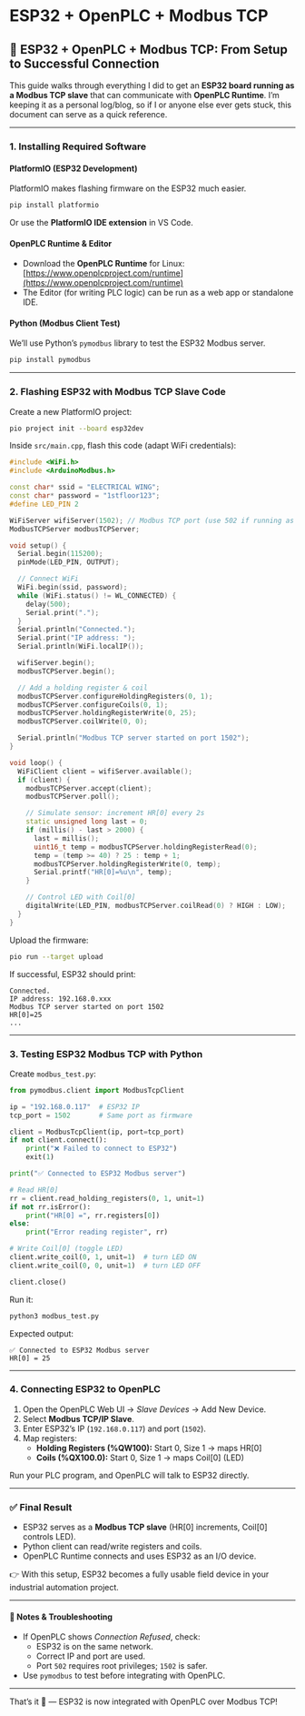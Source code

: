 # ESP32 + OpenPLC + Modbus TCP

## 🚀 ESP32 + OpenPLC + Modbus TCP: From Setup to Successful Connection

This guide walks through everything I did to get an **ESP32 board running as a Modbus TCP slave** that can communicate with **OpenPLC Runtime**. I’m keeping it as a personal log/blog, so if I or anyone else ever gets stuck, this document can serve as a quick reference.

***

### 1. Installing Required Software

#### PlatformIO (ESP32 Development)

PlatformIO makes flashing firmware on the ESP32 much easier.

```bash
pip install platformio
```

Or use the **PlatformIO IDE extension** in VS Code.

#### OpenPLC Runtime & Editor

* Download the **OpenPLC Runtime** for Linux: [https://www.openplcproject.com/runtime](https://www.openplcproject.com/runtime)
* The Editor (for writing PLC logic) can be run as a web app or standalone IDE.

#### Python (Modbus Client Test)

We’ll use Python’s `pymodbus` library to test the ESP32 Modbus server.

```bash
pip install pymodbus
```

***

### 2. Flashing ESP32 with Modbus TCP Slave Code

Create a new PlatformIO project:

```bash
pio project init --board esp32dev
```

Inside `src/main.cpp`, flash this code (adapt WiFi credentials):

```cpp
#include <WiFi.h>
#include <ArduinoModbus.h>

const char* ssid = "ELECTRICAL WING";
const char* password = "1stfloor123";
#define LED_PIN 2

WiFiServer wifiServer(1502); // Modbus TCP port (use 502 if running as root)
ModbusTCPServer modbusTCPServer;

void setup() {
  Serial.begin(115200);
  pinMode(LED_PIN, OUTPUT);

  // Connect WiFi
  WiFi.begin(ssid, password);
  while (WiFi.status() != WL_CONNECTED) {
    delay(500);
    Serial.print(".");
  }
  Serial.println("Connected.");
  Serial.print("IP address: ");
  Serial.println(WiFi.localIP());

  wifiServer.begin();
  modbusTCPServer.begin();

  // Add a holding register & coil
  modbusTCPServer.configureHoldingRegisters(0, 1);
  modbusTCPServer.configureCoils(0, 1);
  modbusTCPServer.holdingRegisterWrite(0, 25);
  modbusTCPServer.coilWrite(0, 0);

  Serial.println("Modbus TCP server started on port 1502");
}

void loop() {
  WiFiClient client = wifiServer.available();
  if (client) {
    modbusTCPServer.accept(client);
    modbusTCPServer.poll();

    // Simulate sensor: increment HR[0] every 2s
    static unsigned long last = 0;
    if (millis() - last > 2000) {
      last = millis();
      uint16_t temp = modbusTCPServer.holdingRegisterRead(0);
      temp = (temp >= 40) ? 25 : temp + 1;
      modbusTCPServer.holdingRegisterWrite(0, temp);
      Serial.printf("HR[0]=%u\n", temp);
    }

    // Control LED with Coil[0]
    digitalWrite(LED_PIN, modbusTCPServer.coilRead(0) ? HIGH : LOW);
  }
}
```

Upload the firmware:

```bash
pio run --target upload
```

If successful, ESP32 should print:

```
Connected.
IP address: 192.168.0.xxx
Modbus TCP server started on port 1502
HR[0]=25
...
```

***

### 3. Testing ESP32 Modbus TCP with Python

Create `modbus_test.py`:

```python
from pymodbus.client import ModbusTcpClient

ip = "192.168.0.117"  # ESP32 IP
tcp_port = 1502       # Same port as firmware

client = ModbusTcpClient(ip, port=tcp_port)
if not client.connect():
    print("❌ Failed to connect to ESP32")
    exit(1)

print("✅ Connected to ESP32 Modbus server")

# Read HR[0]
rr = client.read_holding_registers(0, 1, unit=1)
if not rr.isError():
    print("HR[0] =", rr.registers[0])
else:
    print("Error reading register", rr)

# Write Coil[0] (toggle LED)
client.write_coil(0, 1, unit=1)  # turn LED ON
client.write_coil(0, 0, unit=1)  # turn LED OFF

client.close()
```

Run it:

```bash
python3 modbus_test.py
```

Expected output:

```
✅ Connected to ESP32 Modbus server
HR[0] = 25
```

***

### 4. Connecting ESP32 to OpenPLC

1. Open the OpenPLC Web UI → _Slave Devices_ → Add New Device.
2. Select **Modbus TCP/IP Slave**.
3. Enter ESP32’s IP (`192.168.0.117`) and port (`1502`).
4. Map registers:
   * **Holding Registers (%QW100):** Start 0, Size 1 → maps HR\[0]
   * **Coils (%QX100.0):** Start 0, Size 1 → maps Coil\[0] (LED)

Run your PLC program, and OpenPLC will talk to ESP32 directly.

***

### ✅ Final Result

* ESP32 serves as a **Modbus TCP slave** (HR\[0] increments, Coil\[0] controls LED).
* Python client can read/write registers and coils.
* OpenPLC Runtime connects and uses ESP32 as an I/O device.

👉 With this setup, ESP32 becomes a fully usable field device in your industrial automation project.

***

#### 📝 Notes & Troubleshooting

* If OpenPLC shows _Connection Refused_, check:
  * ESP32 is on the same network.
  * Correct IP and port are used.
  * Port `502` requires root privileges; `1502` is safer.
* Use `pymodbus` to test before integrating with OpenPLC.

***

That’s it 🎉 — ESP32 is now integrated with OpenPLC over Modbus TCP!
